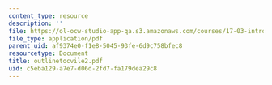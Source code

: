 ```yaml
---
content_type: resource
description: ''
file: https://ol-ocw-studio-app-qa.s3.amazonaws.com/courses/17-03-introduction-to-political-thought-spring-2004/c5eba129a7e7d06d2fd7fa179dea29c8_outlinetocvile2.pdf
file_type: application/pdf
parent_uid: af9374e0-f1e8-5045-93fe-6d9c758bfec8
resourcetype: Document
title: outlinetocvile2.pdf
uid: c5eba129-a7e7-d06d-2fd7-fa179dea29c8
---
```

